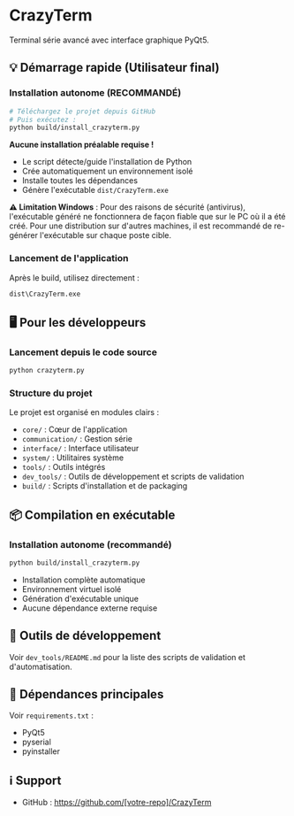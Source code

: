 # CrazyTerm

Terminal série avancé avec interface graphique PyQt5.

## 💡 Démarrage rapide (Utilisateur final)

### Installation autonome (RECOMMANDÉ)
```bash
# Téléchargez le projet depuis GitHub
# Puis exécutez :
python build/install_crazyterm.py
```

**Aucune installation préalable requise !**
- Le script détecte/guide l'installation de Python
- Crée automatiquement un environnement isolé
- Installe toutes les dépendances
- Génère l'exécutable `dist/CrazyTerm.exe`

**⚠️ Limitation Windows** : Pour des raisons de sécurité (antivirus), l'exécutable généré ne fonctionnera de façon fiable que sur le PC où il a été créé. Pour une distribution sur d'autres machines, il est recommandé de re-générer l'exécutable sur chaque poste cible.

### Lancement de l'application
Après le build, utilisez directement :
```cmd
dist\CrazyTerm.exe
```

## 🖥️ Pour les développeurs

### Lancement depuis le code source
```bash
python crazyterm.py
```

### Structure du projet
Le projet est organisé en modules clairs :
- `core/` : Cœur de l'application
- `communication/` : Gestion série
- `interface/` : Interface utilisateur
- `system/` : Utilitaires système
- `tools/` : Outils intégrés
- `dev_tools/` : Outils de développement et scripts de validation
- `build/` : Scripts d'installation et de packaging

## 📦 Compilation en exécutable

### Installation autonome (recommandé)
```bash
python build/install_crazyterm.py
```
- Installation complète automatique
- Environnement virtuel isolé
- Génération d'exécutable unique
- Aucune dépendance externe requise

## 🧰 Outils de développement
Voir `dev_tools/README.md` pour la liste des scripts de validation et d'automatisation.

## 📄 Dépendances principales
Voir `requirements.txt` :
- PyQt5
- pyserial
- pyinstaller

## ℹ️ Support
- GitHub : https://github.com/[votre-repo]/CrazyTerm
